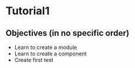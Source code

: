 # Tutorial1

## Objectives (in no specific order)

* Learn to create a module
* Learn to create a component
* Create first test
